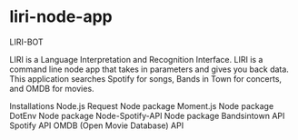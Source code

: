 # liri-node-app

LIRI-BOT
 
LIRI is a Language Interpretation and Recognition Interface. LIRI is a command line node app that takes in parameters and gives you back data. This application searches Spotify for songs, Bands in Town for concerts, and OMDB for movies. 
 
Installations
Node.js
Request Node package
Moment.js Node package
DotEnv Node package
Node-Spotify-API Node package
Bandsintown API
Spotify API
OMDB (Open Movie Database) API
